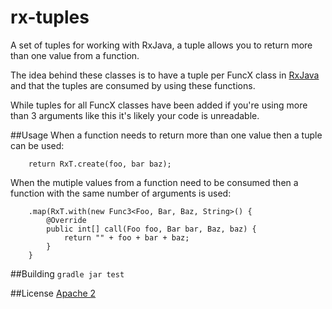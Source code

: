# rx-tuples
A set of tuples for working with RxJava, a tuple allows you to return more than one value from a function.

The idea behind these classes is to have a tuple per FuncX class in [RxJava](https://github.com/ReactiveX/RxJava) and that the tuples are consumed by using these functions.

While tuples for all FuncX classes have been added if you're using more than 3 arguments like this it's likely your code is unreadable.

##Usage
When a function needs to return more than one value then a tuple can be used:
```
	return RxT.create(foo, bar baz);
```

When the mutiple values from a function need to be consumed then a function with the same number of arguments is used:
```
	.map(RxT.with(new Func3<Foo, Bar, Baz, String>() {
		@Override
		public int[] call(Foo foo, Bar bar, Baz, baz) {
			return "" + foo + bar + baz;
		}
	}
```

##Building
`gradle jar test`


##License
[Apache 2](http://www.apache.org/licenses/LICENSE-2.0)